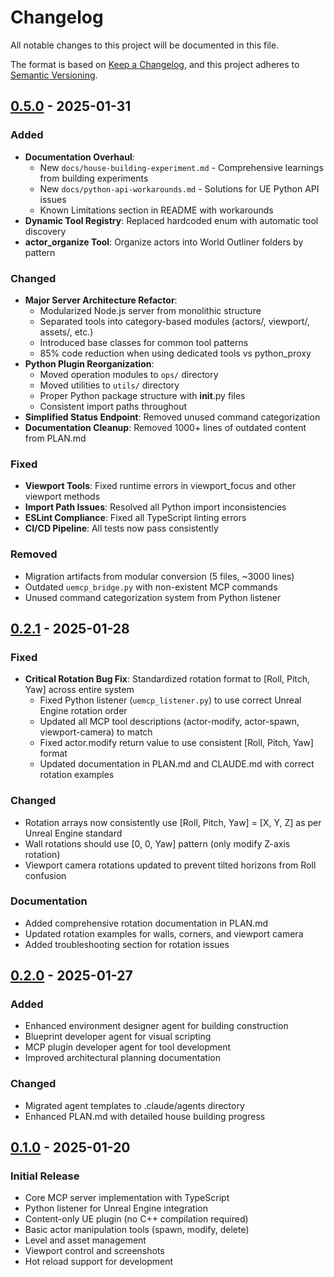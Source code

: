 # Changelog

All notable changes to this project will be documented in this file.

The format is based on [Keep a Changelog](https://keepachangelog.com/en/1.0.0/),
and this project adheres to [Semantic Versioning](https://semver.org/spec/v2.0.0.html).

## [0.5.0] - 2025-01-31

### Added
- **Documentation Overhaul**:
  - New `docs/house-building-experiment.md` - Comprehensive learnings from building experiments
  - New `docs/python-api-workarounds.md` - Solutions for UE Python API issues
  - Known Limitations section in README with workarounds
- **Dynamic Tool Registry**: Replaced hardcoded enum with automatic tool discovery
- **actor_organize Tool**: Organize actors into World Outliner folders by pattern

### Changed
- **Major Server Architecture Refactor**:
  - Modularized Node.js server from monolithic structure
  - Separated tools into category-based modules (actors/, viewport/, assets/, etc.)
  - Introduced base classes for common tool patterns
  - 85% code reduction when using dedicated tools vs python_proxy
- **Python Plugin Reorganization**:
  - Moved operation modules to `ops/` directory
  - Moved utilities to `utils/` directory  
  - Proper Python package structure with __init__.py files
  - Consistent import paths throughout
- **Simplified Status Endpoint**: Removed unused command categorization
- **Documentation Cleanup**: Removed 1000+ lines of outdated content from PLAN.md

### Fixed
- **Viewport Tools**: Fixed runtime errors in viewport_focus and other viewport methods
- **Import Path Issues**: Resolved all Python import inconsistencies
- **ESLint Compliance**: Fixed all TypeScript linting errors
- **CI/CD Pipeline**: All tests now pass consistently

### Removed
- Migration artifacts from modular conversion (5 files, ~3000 lines)
- Outdated `uemcp_bridge.py` with non-existent MCP commands
- Unused command categorization system from Python listener

## [0.2.1] - 2025-01-28

### Fixed
- **Critical Rotation Bug Fix**: Standardized rotation format to [Roll, Pitch, Yaw] across entire system
  - Fixed Python listener (`uemcp_listener.py`) to use correct Unreal Engine rotation order
  - Updated all MCP tool descriptions (actor-modify, actor-spawn, viewport-camera) to match
  - Fixed actor.modify return value to use consistent [Roll, Pitch, Yaw] format
  - Updated documentation in PLAN.md and CLAUDE.md with correct rotation examples

### Changed
- Rotation arrays now consistently use [Roll, Pitch, Yaw] = [X, Y, Z] as per Unreal Engine standard
- Wall rotations should use [0, 0, Yaw] pattern (only modify Z-axis rotation)
- Viewport camera rotations updated to prevent tilted horizons from Roll confusion

### Documentation
- Added comprehensive rotation documentation in PLAN.md
- Updated rotation examples for walls, corners, and viewport camera
- Added troubleshooting section for rotation issues

## [0.2.0] - 2025-01-27

### Added
- Enhanced environment designer agent for building construction
- Blueprint developer agent for visual scripting
- MCP plugin developer agent for tool development
- Improved architectural planning documentation

### Changed
- Migrated agent templates to .claude/agents directory
- Enhanced PLAN.md with detailed house building progress

## [0.1.0] - 2025-01-20

### Initial Release
- Core MCP server implementation with TypeScript
- Python listener for Unreal Engine integration
- Content-only UE plugin (no C++ compilation required)
- Basic actor manipulation tools (spawn, modify, delete)
- Level and asset management
- Viewport control and screenshots
- Hot reload support for development

[0.5.0]: https://github.com/atomantic/UEMCP/releases/tag/v0.5.0
[0.2.1]: https://github.com/atomantic/UEMCP/releases/tag/v0.2.1
[0.2.0]: https://github.com/atomantic/UEMCP/releases/tag/v0.2.0
[0.1.0]: https://github.com/atomantic/UEMCP/releases/tag/v0.1.0